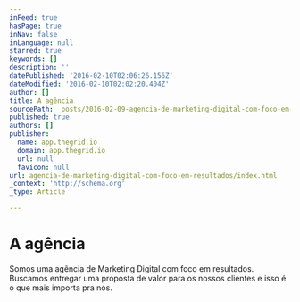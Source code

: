 ```yaml
---
inFeed: true
hasPage: true
inNav: false
inLanguage: null
starred: true
keywords: []
description: ''
datePublished: '2016-02-10T02:06:26.156Z'
dateModified: '2016-02-10T02:02:20.404Z'
author: []
title: A agência
sourcePath: _posts/2016-02-09-agencia-de-marketing-digital-com-foco-em-resultados.md
published: true
authors: []
publisher:
  name: app.thegrid.io
  domain: app.thegrid.io
  url: null
  favicon: null
url: agencia-de-marketing-digital-com-foco-em-resultados/index.html
_context: 'http://schema.org'
_type: Article

---
```

# A agência

Somos uma agência de Marketing Digital com foco em resultados. Buscamos entregar uma proposta de valor para os nossos clientes e isso é o que mais importa pra nós.
